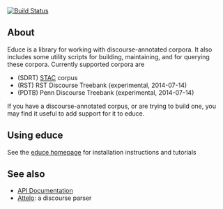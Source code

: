 [![Build Status](https://secure.travis-ci.org/kowey/educe.png)](http://travis-ci.org/kowey/educe)

## About

Educe is a library for working with discourse-annotated corpora.
It also includes some utility scripts for building, maintaining,
and for querying these corpora. Currently supported corpora are

* (SDRT) [STAC][stac] corpus
* (RST) RST Discourse Treebank (experimental, 2014-07-14)
* (PDTB) Penn Discourse Treebank (experimental, 2014-07-14)

If you have a discourse-annotated corpus, or are trying to build one,
you may find it useful to add support for it to educe.

## Using educe

See the [educe homepage][homepage] for installation instructions
and tutorials

## See also

* [API Documentation][docs]
* [Attelo][attelo]: a discourse parser

[attelo]: http://github.com/kowey/attelo
[homepage]: http://kowey.github.io/educe
[stac]:  http://www.irit.fr/STAC/
[glozz]: http://www.glozz.org/
[docs]:  https://educe.readthedocs.org/en/latest/api-doc/educe.html
